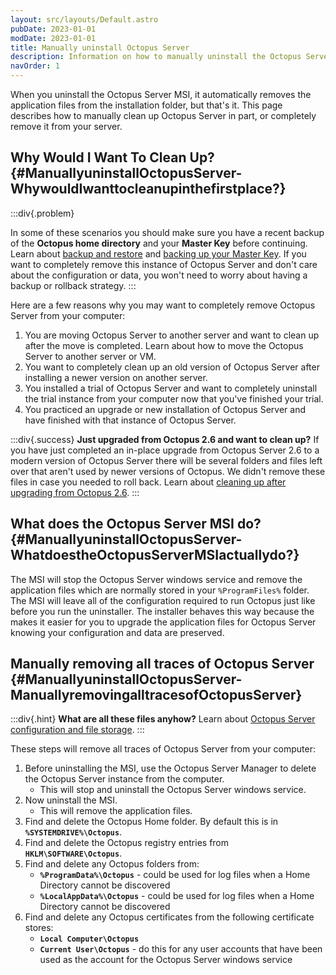 ```yaml
---
layout: src/layouts/Default.astro
pubDate: 2023-01-01
modDate: 2023-01-01
title: Manually uninstall Octopus Server
description: Information on how to manually uninstall the Octopus Server.
navOrder: 1
---
```


When you uninstall the Octopus Server MSI, it automatically removes the application files from the installation folder, but that's it. This page describes how to manually clean up Octopus Server in part, or completely remove it from your server.

## Why Would I Want To Clean Up? {#ManuallyuninstallOctopusServer-WhywouldIwanttocleanupinthefirstplace?}

:::div{.problem}

In some of these scenarios you should make sure you have a recent backup of the **Octopus home directory** and your **Master Key** before continuing. Learn about [backup and restore](/docs/administration/data/backup-and-restore/) and [backing up your Master Key](/docs/security/data-encryption). If you want to completely remove this instance of Octopus Server and don't care about the configuration or data, you won't need to worry about having a backup or rollback strategy.
:::

Here are a few reasons why you may want to completely remove Octopus Server from your computer:

1. You are moving Octopus Server to another server and want to clean up after the move is completed. Learn about how to move the Octopus Server to another server or VM.
2. You want to completely clean up an old version of Octopus Server after installing a newer version on another server.
3. You installed a trial of Octopus Server and want to completely uninstall the trial instance from your computer now that you've finished your trial.
4. You practiced an upgrade or new installation of Octopus Server and have finished with that instance of Octopus Server.

:::div{.success}
**Just upgraded from Octopus 2.6 and want to clean up?**
If you have just completed an in-place upgrade from Octopus Server 2.6 to a modern version of Octopus Server there will be several folders and files left over that aren't used by newer versions of Octopus. We didn't remove these files in case you needed to roll back. Learn about [cleaning up after upgrading from Octopus 2.6](/docs/administration/managing-infrastructure/server-configuration-and-file-storage).
:::

## What does the Octopus Server MSI do? {#ManuallyuninstallOctopusServer-WhatdoestheOctopusServerMSIactuallydo?}

The MSI will stop the Octopus Server windows service and remove the application files which are normally stored in your `%ProgramFiles%` folder. The MSI will leave all of the configuration required to run Octopus just like before you run the uninstaller. The installer behaves this way because the makes it easier for you to upgrade the application files for Octopus Server knowing your configuration and data are preserved.

## Manually removing all traces of Octopus Server {#ManuallyuninstallOctopusServer-ManuallyremovingalltracesofOctopusServer}

:::div{.hint}
**What are all these files anyhow?**
Learn about [Octopus Server configuration and file storage](/docs/administration/managing-infrastructure/server-configuration-and-file-storage).
:::

These steps will remove all traces of Octopus Server from your computer:

1. Before uninstalling the MSI, use the Octopus Server Manager to delete the Octopus Server instance from the computer.
    * This will stop and uninstall the Octopus Server windows service.
2. Now uninstall the MSI.
    * This will remove the application files.
3. Find and delete the Octopus Home folder. By default this is in **`%SYSTEMDRIVE%\Octopus`**.
4. Find and delete the Octopus registry entries from **`HKLM\SOFTWARE\Octopus`**.
5. Find and delete any Octopus folders from:
    * **`%ProgramData%\Octopus`** - could be used for log files when a Home Directory cannot be discovered
    * **`%LocalAppData%\Octopus`** - could be used for log files when a Home Directory cannot be discovered
6. Find and delete any Octopus certificates from the following certificate stores:
    * **`Local Computer\Octopus`**
    * **`Current User\Octopus`** - do this for any user accounts that have been used as the account for the Octopus Server windows service
